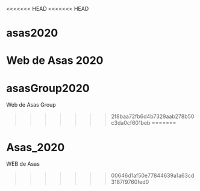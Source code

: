 <<<<<<< HEAD
<<<<<<< HEAD
# asas2020
Web de Asas 2020
=======
# asasGroup2020
Web de Asas Group
>>>>>>> 2f8baa72fb6d4b7329aab278b50c3da0cf601beb
=======
# Asas_2020
WEB de Asas
>>>>>>> 00646d1af50e77844639a1a63cd3187f9760fed0
